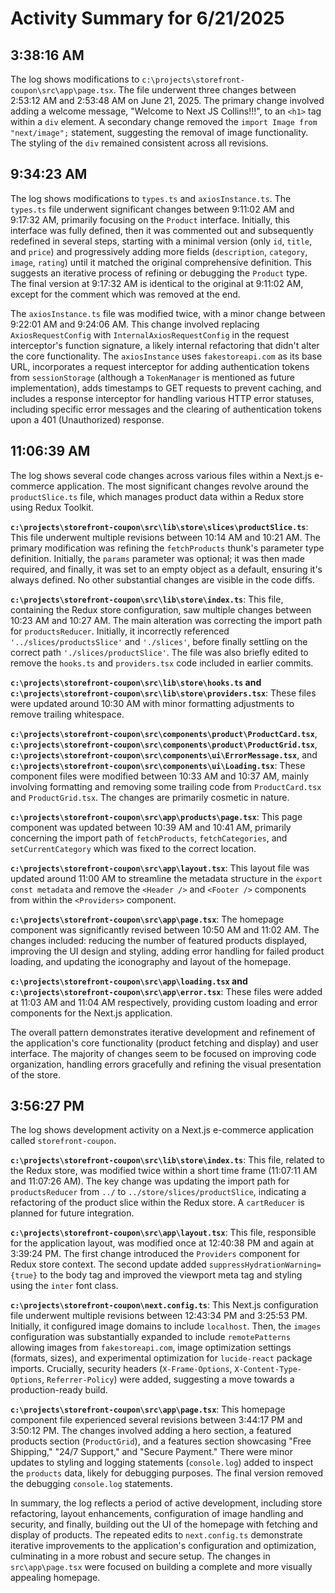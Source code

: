 # Activity Summary for 6/21/2025

## 3:38:16 AM
The log shows modifications to `c:\projects\storefront-coupon\src\app\page.tsx`.  The file underwent three changes between 2:53:12 AM and 2:53:48 AM on June 21, 2025.  The primary change involved adding a welcome message, "Welcome to Next JS Collins!!!", to an `<h1>` tag within a `div` element.  A secondary change removed the `import Image from "next/image";` statement, suggesting the removal of image functionality.  The styling of the `div` remained consistent across all revisions.


## 9:34:23 AM
The log shows modifications to `types.ts` and `axiosInstance.ts`.  The `types.ts` file underwent significant changes between 9:11:02 AM and 9:17:32 AM, primarily focusing on the `Product` interface. Initially, this interface was fully defined, then it was commented out and subsequently redefined in several steps, starting with a minimal version (only `id`, `title`, and `price`) and progressively adding more fields (`description`, `category`, `image`, `rating`) until it matched the original comprehensive definition.  This suggests an iterative process of refining or debugging the `Product` type. The final version at 9:17:32 AM is identical to the original at 9:11:02 AM, except for the comment which was removed at the end.

The `axiosInstance.ts` file was modified twice, with a minor change between 9:22:01 AM and 9:24:06 AM. This change involved replacing `AxiosRequestConfig` with `InternalAxiosRequestConfig` in the request interceptor's function signature, a likely internal refactoring that didn't alter the core functionality. The `axiosInstance` uses `fakestoreapi.com` as its base URL, incorporates a request interceptor for adding authentication tokens from `sessionStorage` (although a `TokenManager` is mentioned as future implementation), adds timestamps to GET requests to prevent caching, and includes a response interceptor for handling various HTTP error statuses, including specific error messages and the clearing of authentication tokens upon a 401 (Unauthorized) response.


## 11:06:39 AM
The log shows several code changes across various files within a Next.js e-commerce application.  The most significant changes revolve around the `productSlice.ts` file, which manages product data within a Redux store using Redux Toolkit.


**`c:\projects\storefront-coupon\src\lib\store\slices\productSlice.ts`**: This file underwent multiple revisions between 10:14 AM and 10:21 AM. The primary modification was refining the `fetchProducts` thunk's parameter type definition. Initially, the `params` parameter was optional; it was then made required, and finally, it was set to an empty object as a default, ensuring it's always defined.  No other substantial changes are visible in the code diffs.

**`c:\projects\storefront-coupon\src\lib\store\index.ts`**: This file, containing the Redux store configuration, saw multiple changes between 10:23 AM and 10:27 AM. The main alteration was correcting the import path for `productsReducer`. Initially, it incorrectly referenced `'../slices/productsSlice'` and `'./slices'`, before finally settling on the correct path `'./slices/productSlice'`.  The file was also briefly edited to remove the `hooks.ts` and `providers.tsx` code included in earlier commits.

**`c:\projects\storefront-coupon\src\lib\store\hooks.ts` and `c:\projects\storefront-coupon\src\lib\store\providers.tsx`**: These files were updated around 10:30 AM with minor formatting adjustments to remove trailing whitespace.

**`c:\projects\storefront-coupon\src\components\product\ProductCard.tsx`**, **`c:\projects\storefront-coupon\src\components\product\ProductGrid.tsx`**, **`c:\projects\storefront-coupon\src\components\ui\ErrorMessage.tsx`**, and **`c:\projects\storefront-coupon\src\components\ui\Loading.tsx`**:  These component files were modified between 10:33 AM and 10:37 AM, mainly involving formatting and removing some trailing code from `ProductCard.tsx` and `ProductGrid.tsx`.  The changes are primarily cosmetic in nature.

**`c:\projects\storefront-coupon\src\app\products\page.tsx`**:  This page component was updated between 10:39 AM and 10:41 AM, primarily concerning the import path of `fetchProducts`, `fetchCategories`, and `setCurrentCategory` which was fixed to the correct location.

**`c:\projects\storefront-coupon\src\app\layout.tsx`**:  This layout file was updated around 11:00 AM to streamline the metadata structure in the `export const metadata` and remove the `<Header />` and `<Footer />` components from within the `<Providers>` component.

**`c:\projects\storefront-coupon\src\app\page.tsx`**: The homepage component was significantly revised between 10:50 AM and 11:02 AM.  The changes included: reducing the number of featured products displayed, improving the UI design and styling, adding error handling for failed product loading, and updating the iconography and layout of the homepage.

**`c:\projects\storefront-coupon\src\app\loading.tsx` and `c:\projects\storefront-coupon\src\app\error.tsx`**: These files were added at 11:03 AM and 11:04 AM respectively, providing custom loading and error components for the Next.js application.

The overall pattern demonstrates iterative development and refinement of the application's core functionality (product fetching and display) and user interface.  The majority of changes seem to be focused on improving code organization, handling errors gracefully and refining the visual presentation of the store.


## 3:56:27 PM
The log shows development activity on a Next.js e-commerce application called `storefront-coupon`.

**`c:\projects\storefront-coupon\src\lib\store\index.ts`**: This file, related to the Redux store, was modified twice within a short time frame (11:07:11 AM and 11:07:26 AM).  The key change was updating the import path for `productsReducer` from `../` to `../store/slices/productSlice`, indicating a refactoring of the product slice within the Redux store.  A `cartReducer` is planned for future integration.

**`c:\projects\storefront-coupon\src\app\layout.tsx`**: This file, responsible for the application layout, was modified once at 12:40:38 PM and again at 3:39:24 PM. The first change introduced the `Providers` component for Redux store context. The second update added `suppressHydrationWarning={true}` to the body tag and improved the viewport meta tag and styling using the `inter` font class.

**`c:\projects\storefront-coupon\next.config.ts`**: This Next.js configuration file underwent multiple revisions between 12:43:34 PM and 3:25:53 PM. Initially, it configured image domains to include `localhost`. Then, the `images` configuration was substantially expanded to include `remotePatterns` allowing images from `fakestoreapi.com`, image optimization settings (formats, sizes), and experimental optimization for `lucide-react` package imports.  Crucially, security headers (`X-Frame-Options`, `X-Content-Type-Options`, `Referrer-Policy`) were added, suggesting a move towards a production-ready build.


**`c:\projects\storefront-coupon\src\app\page.tsx`**: This homepage component file experienced several revisions between 3:44:17 PM and 3:50:12 PM.  The changes involved adding a hero section, a featured products section (`ProductGrid`), and a features section showcasing "Free Shipping," "24/7 Support," and "Secure Payment."  There were minor updates to styling and logging statements (`console.log`) added to inspect the `products` data, likely for debugging purposes. The final version removed the debugging `console.log` statements.


In summary, the log reflects a period of active development, including store refactoring, layout enhancements, configuration of image handling and security, and finally, building out the UI of the homepage with fetching and display of products.  The repeated edits to `next.config.ts` demonstrate iterative improvements to the application's configuration and optimization, culminating in a more robust and secure setup. The changes in `src\app\page.tsx` were focused on building a complete and more visually appealing homepage.
